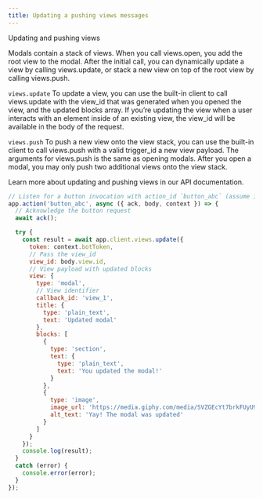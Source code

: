 ```yaml
---
title: Updating a pushing views messages
---
```

Updating and pushing views

Modals contain a stack of views. When you call views.open, you add the root view to the modal. After the initial call, you can dynamically update a view by calling views.update, or stack a new view on top of the root view by calling views.push.

`views.update`
To update a view, you can use the built-in client to call views.update with the view_id that was generated when you opened the view, and the updated blocks array. If you’re updating the view when a user interacts with an element inside of an existing view, the view_id will be available in the body of the request.

`views.push`
To push a new view onto the view stack, you can use the built-in client to call views.push with a valid trigger_id a new view payload. The arguments for views.push is the same as opening modals. After you open a modal, you may only push two additional views onto the view stack.

Learn more about updating and pushing views in our API documentation.

```js
// Listen for a button invocation with action_id `button_abc` (assume it's inside of a modal)
app.action('button_abc', async ({ ack, body, context }) => {
  // Acknowledge the button request
  await ack();

  try {
    const result = await app.client.views.update({
      token: context.botToken,
      // Pass the view_id
      view_id: body.view.id,
      // View payload with updated blocks
      view: {
        type: 'modal',
        // View identifier
        callback_id: 'view_1',
        title: {
          type: 'plain_text',
          text: 'Updated modal'
        },
        blocks: [
          {
            type: 'section',
            text: {
              type: 'plain_text',
              text: 'You updated the modal!'
            }
          },
          {
            type: 'image',
            image_url: 'https://media.giphy.com/media/SVZGEcYt7brkFUyU90/giphy.gif',
            alt_text: 'Yay! The modal was updated'
          }
        ]
      }
    });
    console.log(result);
  }
  catch (error) {
    console.error(error);
  }
});
```
